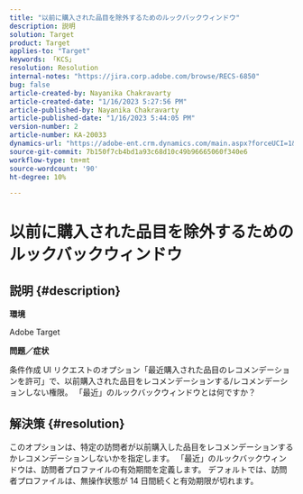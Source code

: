 ```yaml
---
title: "以前に購入された品目を除外するためのルックバックウィンドウ"
description: 説明
solution: Target
product: Target
applies-to: "Target"
keywords: 「KCS」
resolution: Resolution
internal-notes: "https://jira.corp.adobe.com/browse/RECS-6850"
bug: false
article-created-by: Nayanika Chakravarty
article-created-date: "1/16/2023 5:27:56 PM"
article-published-by: Nayanika Chakravarty
article-published-date: "1/16/2023 5:44:05 PM"
version-number: 2
article-number: KA-20033
dynamics-url: "https://adobe-ent.crm.dynamics.com/main.aspx?forceUCI=1&pagetype=entityrecord&etn=knowledgearticle&id=95df8119-c395-ed11-aad1-6045bd006149"
source-git-commit: 7b150f7cb4bd1a93c68d10c49b96665060f340e6
workflow-type: tm+mt
source-wordcount: '90'
ht-degree: 10%

---
```


# 以前に購入された品目を除外するためのルックバックウィンドウ

## 説明 {#description}


<b>環境</b>

Adobe Target

<b>問題／症状</b>

条件作成 UI リクエストのオプション「最近購入された品目のレコメンデーションを許可」で、以前購入された品目をレコメンデーションする/レコメンデーションしない権限。 「最近」のルックバックウィンドウとは何ですか？


## 解決策 {#resolution}


このオプションは、特定の訪問者が以前購入した品目をレコメンデーションするかレコメンデーションしないかを指定します。 「最近」のルックバックウィンドウは、訪問者プロファイルの有効期間を定義します。 デフォルトでは、訪問者プロファイルは、無操作状態が 14 日間続くと有効期限が切れます。
